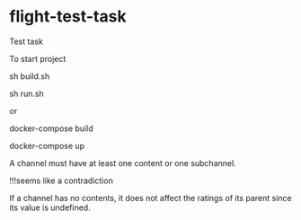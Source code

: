 # flight-test-task
Test task 

To start project

 sh build.sh
 
 sh run.sh
 
 or 
 
 docker-compose build
 
 docker-compose up
 
 
A channel must have at least
one content or one subchannel.

!!!seems like a contradiction

If a channel has no contents, it does not affect the ratings of its parent since its value is
undefined.

